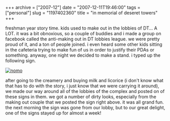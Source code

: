 +++
archive = ["2007-12"]
date = "2007-12-11T19:46:00"
tags = ["personal"]
slug = "1197402360"
title = "in memorial of deseret towers"
+++

freshman year story time. kids used to make out in the lobbies of DT...
A LOT. it was a bit obnoxious, so a couple of buddies and i made a group
on facebook called the anti-making out in DT lobbies league. we were
pretty proud of it, and a ton of people joined. i even heard some other
kids sitting in the cafeteria trying to make fun of us in order to justify
their PDAs or something. anyway, one night we decided to make a stand.
i typed up the following sign.

[![nomo][1]][2]

after going to the creamery and buying milk and licorice (i don't know
what that has to do with the story, i just know that we were carrying it
around), we made our way around all of the lobbies of the complex and
posted on of these signs in them. we got a number of dirty looks,
especially from the making out couple that we posted the sign right above.
it was all grand fun. the next morning the sign was gone from our lobby,
but to our great delight, one of the signs stayed up for almost a week!

[1]: http://farm3.static.flickr.com/2511/4082386920_f74f03eb6b.jpg
[2]: http://www.flickr.com/photos/rjbismark90/4082386920/ (nomo by ryanallanjohnson, on Flickr)

